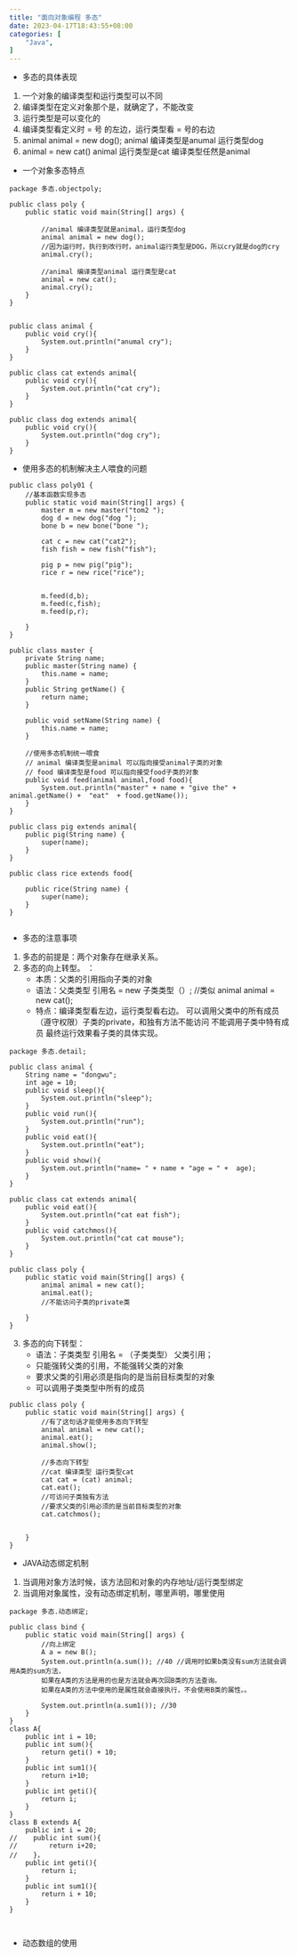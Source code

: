 ```yaml
---
title: "面向对象编程 多态"
date: 2023-04-17T18:43:55+08:00
categories: [
    "Java",
]
---
```

* 多态的具体表现
1. 一个对象的编译类型和运行类型可以不同
2. 编译类型在定义对象那个是，就确定了，不能改变
3. 运行类型是可以变化的
4. 编译类型看定义时 = 号 的左边，运行类型看 = 号的右边
5. animal animal = new dog(); animal 编译类型是anumal 运行类型dog
6. animal = new cat() animal 运行类型是cat 编译类型任然是animal
* 一个对象多态特点
```
package 多态.objectpoly;

public class poly {
    public static void main(String[] args) {

        //animal 编译类型就是animal，运行类型dog
        animal animal = new dog();
        //因为运行时，执行到改行时，animal运行类型是DOG，所以cry就是dog的cry
        animal.cry();

        //animal 编译类型animal 运行类型是cat
        animal = new cat();
        animal.cry();
    }
}


public class animal {
    public void cry(){
        System.out.println("anumal cry");
    }
}

public class cat extends animal{
    public void cry(){
        System.out.println("cat cry");
    }
}

public class dog extends animal{
    public void cry(){
        System.out.println("dog cry");
    }
}
```
* 使用多态的机制解决主人喂食的问题
```
public class poly01 {
    //基本函数实现多态
    public static void main(String[] args) {
        master m = new master("tom2 ");
        dog d = new dog("dog ");
        bone b = new bone("bone ");

        cat c = new cat("cat2");
        fish fish = new fish("fish");

        pig p = new pig("pig");
        rice r = new rice("rice");


        m.feed(d,b);
        m.feed(c,fish);
        m.feed(p,r);

    }
}

public class master {
    private String name;
    public master(String name) {
        this.name = name;
    }
    public String getName() {
        return name;
    }

    public void setName(String name) {
        this.name = name;
    }

    //使用多态机制统一喂食
    // animal 编译类型是animal 可以指向接受animal子类的对象
    // food 编译类型是food 可以指向接受food子类的对象
    public void feed(animal animal,food food){
        System.out.println("master" + name + "give the" + animal.getName() +  "eat"  + food.getName());
    }
}

public class pig extends animal{
    public pig(String name) {
        super(name);
    }
}

public class rice extends food{

    public rice(String name) {
        super(name);
    }
}


```

* 多态的注意事项
1. 多态的前提是：两个对象存在继承关系。
2. 多态的向上转型。 ：
    - 本质：父类的引用指向子类的对象
    - 语法：父类类型 引用名 = new 子类类型（）; //类似  animal animal = new cat();
    - 特点：编译类型看左边，运行类型看右边。
    可以调用父类中的所有成员（遵守权限）子类的private，和独有方法不能访问 
    不能调用子类中特有成员
    最终运行效果看子类的具体实现。
```
package 多态.detail;

public class animal {
    String name = "dongwu";
    int age = 10;
    public void sleep(){
        System.out.println("sleep");
    }
    public void run(){
        System.out.println("run");
    }
    public void eat(){
        System.out.println("eat");
    }
    public void show(){
        System.out.println("name= " + name + "age = " +  age);
    }
}

public class cat extends animal{
    public void eat(){
        System.out.println("cat eat fish");
    }
    public void catchmos(){
        System.out.println("cat cat mouse");
    }
}

public class poly {
    public static void main(String[] args) {
        animal animal = new cat();
        animal.eat();
        //不能访问子类的private类
        
    }
}
```
3. 多态的向下转型：
    - 语法：子类类型 引用名 = （子类类型） 父类引用；
    - 只能强转父类的引用，不能强转父类的对象
    - 要求父类的引用必须是指向的是当前目标类型的对象
    - 可以调用子类类型中所有的成员
```
public class poly {
    public static void main(String[] args) {
        //有了这句话才能使用多态向下转型
        animal animal = new cat();
        animal.eat();
        animal.show();

        //多态向下转型
        //cat 编译类型 运行类型cat
        cat cat = (cat) animal;
        cat.eat();
        //可访问子类独有方法
        //要求父类的引用必须的是当前目标类型的对象
        cat.catchmos();


    }
}
```
* JAVA动态绑定机制
1. 当调用对象方法时候，该方法回和对象的内存地址/运行类型绑定
2. 当调用对象属性，没有动态绑定机制，哪里声明，哪里使用
```
package 多态.动态绑定;

public class bind {
    public static void main(String[] args) {
        //向上绑定
        A a = new B();
        System.out.println(a.sum()); //40 //调用时如果b类没有sum方法就会调用A类的sum方法，
        如果在A类的方法是用的也是方法就会再次回B类的方法查询。
        如果在A类的方法中使用的是属性就会直接执行，不会使用B类的属性。。

        System.out.println(a.sum1()); //30
    }
}
class A{
    public int i = 10;
    public int sum(){
        return geti() + 10;
    }
    public int sum1(){
        return i+10;
    }
    public int geti(){
        return i;
    }
}
class B extends A{
    public int i = 20;
//    public int sum(){
//        return i+20;
//    }，
    public int geti(){
        return i;
    }
    public int sum1(){
        return i + 10;
    }
}



```

 * 动态数组的使用
